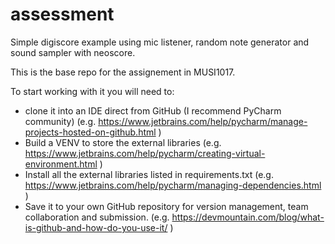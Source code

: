 # assessment

Simple digiscore example using mic listener, random note generator and sound sampler with neoscore.

This is the base repo for the assignement in MUSI1017.

To start working with it you will need to:

- clone it into an IDE direct from GitHub (I recommend PyCharm community) (e.g. https://www.jetbrains.com/help/pycharm/manage-projects-hosted-on-github.html )
- Build a VENV to store the external libraries (e.g. https://www.jetbrains.com/help/pycharm/creating-virtual-environment.html )
- Install all the external libraries listed in requirements.txt (e.g. https://www.jetbrains.com/help/pycharm/managing-dependencies.html )
- Save it to your own GitHub repository for version management, team collaboration and submission. (e.g. https://devmountain.com/blog/what-is-github-and-how-do-you-use-it/ )

